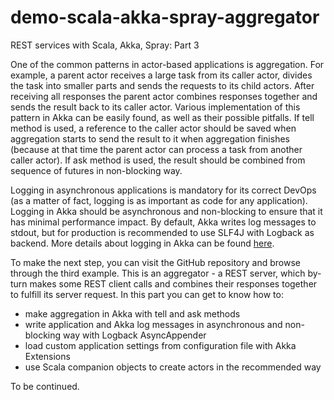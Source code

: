# demo-scala-akka-spray-aggregator

REST services with Scala, Akka, Spray: Part 3

One of the common patterns in actor-based applications is aggregation. For example, a parent actor receives a large task from its caller actor, divides the task into smaller parts and sends the requests to its child actors. After receiving all responses the parent actor combines responses together and sends the result back to its caller actor. Various implementation of this pattern in Akka can be easily found, as well as their possible pitfalls. If tell method is used, a reference to the caller actor should be saved when aggregation starts to send the result to it when aggregation finishes (because at that time the parent actor can process a task from another caller actor). If ask method is used, the result should be combined from sequence of futures in non-blocking way.

Logging in asynchronous applications is mandatory for its correct DevOps (as a matter of fact, logging is as important as code for any application). Logging in Akka should be asynchronous and non-blocking to ensure that it has minimal performance impact. By default, Akka writes log messages to stdout, but for production is recommended to use SLF4J with Logback as backend. More details about logging in Akka can be found [here](http://doc.akka.io/docs/akka/current/scala/logging.html).

To make the next step, you can visit the GitHub repository and browse through the third example. This is an aggregator - a REST server, which by-turn makes some REST client calls and combines their responses together to fulfill its server request. In this part you can get to know how to:

* make aggregation in Akka with tell and ask methods
* write application and Akka log messages in asynchronous and non-blocking way with Logback AsyncAppender
* load custom application settings from configuration file with Akka Extensions
* use Scala companion objects to create actors in the recommended way

To be continued.
